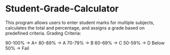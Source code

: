 # Student-Grade-Calculator
This program allows users to enter student marks for multiple subjects, calculates the total and percentage, and assigns a grade based on predefined criteria.
Grading Criteria:

90-100% → A+
80-89% → A
70-79% → B
60-69% → C
50-59% → D
Below 50% → Fail
